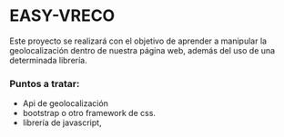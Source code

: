 # EASY-VRECO
Este proyecto se realizará con el objetivo de aprender a manipular la geolocalización dentro de nuestra página web, además del uso de una determinada librería.
### Puntos a tratar:
- Api de geolocalización
- bootstrap o otro framework de css.
- librería de javascript,
